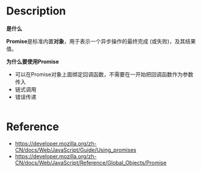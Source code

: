 # Description

**是什么**

**Promise**是标准内置**对象**，用于表示一个异步操作的最终完成 (或失败)，及其结果值。

**为什么要使用Promise**

- 可以在Promise对象上面绑定回调函数，不需要在一开始把回调函数作为参数传入
- 链式调用
- 错误传递

```javascript

```

# Reference

- https://developer.mozilla.org/zh-CN/docs/Web/JavaScript/Guide/Using_promises
- https://developer.mozilla.org/zh-CN/docs/Web/JavaScript/Reference/Global_Objects/Promise